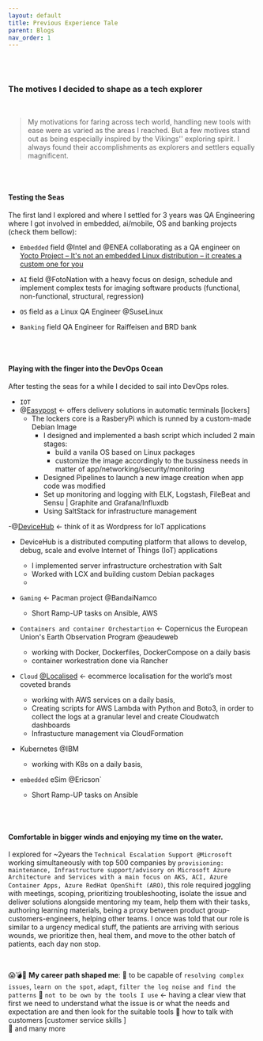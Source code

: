 ```yaml
---
layout: default
title: Previous Experience Tale
parent: Blogs
nav_order: 1
---
```


<br />
<br />


### The motives I decided to shape as a tech explorer 
<br />

> My motivations for faring across tech world, handling new tools with ease  were as varied as the areas I reached. But a few motives stand out as being especially inspired by the Vikings'' exploring spirit. I always found their accomplishments as explorers and settlers equally magnificent.
<br />
<br />

#### Testing the Seas

The first land I explored and where I settled for 3 years was QA Engineering where I got involved in embedded, ai/mobile, OS and banking projects (check them bellow):

- `Embedded` field @Intel and @ENEA collaborating as a QA engineer on [Yocto Project – It's not an embedded Linux distribution – it creates a custom one for you](https://www.yoctoproject.org/)

- `AI` field @FotoNation  with a heavy focus on design, schedule and implement complex tests for imaging software products (functional, non-functional, structural, regression)

- `OS` field as a Linux QA Engineer @SuseLinux

- `Banking` field QA Engineer for Raiffeisen and BRD bank
<br />
<br />



#### Playing with the finger into the DevOps Ocean 

After testing the seas for a while I decided to sail into DevOps roles.

- `IOT`  
- @[Easypost](https://easypost.ro/) <- offers delivery solutions in automatic terminals [lockers]
   -  The lockers core is a RasberyPi which is runned by a custom-made Debian Image
      -  I designed and implemented a bash script which included 2 main stages:
          -  build a vanila OS based on Linux packages
          -  customize the image accordingly to the bussiness needs in matter of app/networking/security/monitoring
      -  Designed Pipelines to launch a new image creation when app code was modified
      -  Set up monitoring and logging with ELK, Logstash, FileBeat and Sensu | Graphite and Grafana/Influxdb
      -  Using SaltStack for infrastructure management


-@[DeviceHub](https://www.linkedin.com/company/devicehub-net/about/) <- think of it as Wordpress for IoT applications
   - DeviceHub is a distributed computing platform that allows to develop, debug, scale and evolve Internet of Things (IoT) applications 
      -  I implemented server infrastructure orchestration with Salt
      -  Worked with LCX and building custom Debian packages
      - 
- `Gaming` <- Pacman project @BandaiNamco
   - Short Ramp-UP tasks on Ansible, AWS

- `Containers and container Orchestartion` <- Copernicus the European Union's Earth Observation Program  @eaudeweb
   - working with Docker, Dockerfiles, DockerCompose on a daily basis
   - container workestration done via Rancher

- `Cloud` [@Localised](https://www.localised.com/) <- ecommerce localisation for the world’s most coveted brands
   - working with AWS services on a daily basis,
   - Creating scripts for AWS Lambda with Python and Boto3, in order to collect the logs at a granular level and create Cloudwatch dashboards
   - Infrastucture management via CloudFormation
   
   
- Kubernetes @IBM
   - working with K8s on a daily basis,


- `embedded` eSim @Ericson`
   - Short Ramp-UP tasks on Ansible


<br />
<br />



#### Comfortable in bigger winds and enjoying my time on the water.

I explored for ~2years the `Technical Escalation Support @Microsoft` working simultaneously with top 500 companies by `provisioning: maintenance, Infrastructure support/advisory on Microsoft Azure Architecture and Services with a main focus on AKS, ACI, Azure Container Apps, Azure RedHat OpenShift (ARO)`, this role required joggling with meetings, scoping, prioritizing troubleshooting, isolate the issue and deliver  solutions alongside mentoring my  team, help them with their tasks, authoring learning materials, being a proxy between product group-customers-engineers,  helping other teams. I once was told that our role is similar to a urgency medical stuff, the patients are arriving with serious wounds, we prioritize then, heal them, and move to the other batch of patients, each day non stop.

<br />



😱💣🤯 **My career path shaped me**:
🚀 to be capable of `resolving complex issues`, `learn on the spot`, `adapt`, `filter the log noise and find the patterns`
🚀 `not to be own by the tools I use` <- having a clear view that first we need to understand what the issue is or what the needs and expectation are and then look for the suitable tools
🚀 how to talk with customers [customer service skills ]  
🤯 and many more






